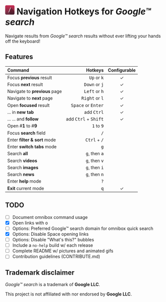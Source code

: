 # ![Logo](dist/chrome-extension/assets/icon-30.png "Logo") Navigation Hotkeys for _Google™ search_

Navigate results from _Google™ search_ results without ever lifting your hands off the keyboard!

## Features

| Command                                         |                                Hotkeys | Configurable |
| :---------------------------------------------- | -------------------------------------: | :----------: |
| Focus <strong>previous</strong> result          |          <kbd>Up</kbd> or <kbd>k</kbd> |       ✓      |
| Focus <strong>next</strong> result              |        <kbd>Down</kbd> or <kbd>j</kbd> |       ✓      |
| Navigate to <strong>previous</strong> page      |        <kbd>Left</kbd> or <kbd>h</kbd> |       ✓      |
| Navigate to <strong>next</strong> page          |       <kbd>Right</kbd> or <kbd>l</kbd> |       ✓      |
| Open <strong>focused</strong> result            |   <kbd>Space</kbd> or <kbd>Enter</kbd> |       ✓      |
| ... in <strong>new tab</strong>                 |                    add <kbd>Ctrl</kbd> |       ✓      |
| ... ... and <strong>follow</strong>             | add <kbd>Ctrl</kbd> + <kbd>Shift</kbd> |       ✓      |
| Open #<strong>1</strong> to #<strong>9</strong> |           <kbd>1</kbd> to <kbd>9</kbd> |              |
| Focus <strong>search</strong> field             |                           <kbd>/</kbd> |              |
| Enter <strong>filter & sort</strong> mode       |         <kbd>Ctrl</kbd> + <kbd>/</kbd> |              |
| Enter <strong>switch tabs</strong> mode         |                           <kbd>g</kbd> |              |
| Search <strong>all</strong>                     |        <kbd>g</kbd>, then <kbd>a</kbd> |              |
| Search <strong>videos</strong>                  |        <kbd>g</kbd>, then <kbd>v</kbd> |              |
| Search <strong>images</strong>                  |        <kbd>g</kbd>, then <kbd>i</kbd> |              |
| Search <strong>news</strong>                    |        <kbd>g</kbd>, then <kbd>n</kbd> |              |
| Enter <strong>help</strong> mode                |                           <kbd>?</kbd> |              |
| <strong>Exit</strong> current mode              |                           <kbd>q</kbd> |       ✓      |

## TODO

-   [ ] Document omnibox command usage
-   [x] Open links with <kbd>o</kbd>
-   [ ] Options: Preferred Google™ search domain for omnibox quick search
-   [x] Options: Disable Space opening links
-   [ ] Options: Disable "What's this?" bubbles
-   [ ] Include a `no-help` build w/ each release
-   [ ] Complete README w/ pictures and animated gifs
-   [ ] Contribution guidelines (CONTRIBUTE.md)

## Trademark disclaimer

_Google™ search_ is a trademark of **Google LLC**.

This project is not affiliated with nor endorsed by **Google LLC**.
